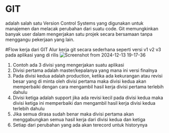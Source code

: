 # GIT 
adalah salah satu Version Control Systems yang digunakan untuk manajemen dan melacak perubahan dari suatu code. Git memungkinkan banyak user dalam mengerjakan satu projek secara bersamaan tanpa menggangu pekerjaan yang lain.

#Flow kerja dari GIT
Alur kerja git secara sederhana seperti versi v1 v2 v3 pada aplikasi yang di rilis
![Screenshot from 2024-12-13 19-17-36](https://github.com/user-attachments/assets/24b96676-c09c-4435-bc33-c6578bef3327)
1. Contoh ada 3 divisi yang mengerjakan suatu aplikasi
2. Divisi pertama adalah master/kepalanya yang mana ini versi finalnya
3. Pada divisi kedua adalah production, ketika ada kekurangan atau revisi besar yang di minta oleh divisi pertama maka divisi kedua akan memperbaiki dengan cara mengambil hasil kerja divisi pertama terlebih dahulu
4. Divisi ketiga adalah support jika ada revisi kecil pada divisi kedua maka divisi ketiga ini memperbaiki dan mengambil hasil kerja divisi kedua terlebih dahulu
5. Jika semua dirasa sudah benar maka divisi pertama akan menggabungkan semua hasil kerja dari divisi kedua dan ketiga
6. Setiap dari perubahan yang ada akan terecord untuk historynya
